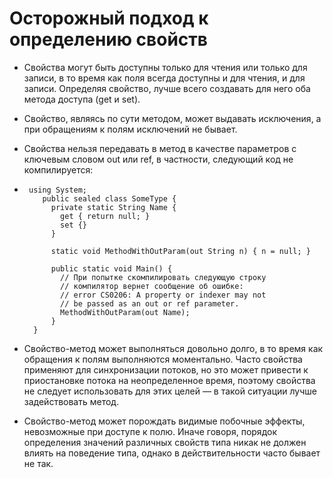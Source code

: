 # Осторожный подход к определению свойств

* Свойства могут быть доступны только для чтения или только для записи, в то время как поля всегда доступны и для чтения, и для записи. Определяя свойство, лучше всего создавать для него оба метода доступа \(get и set\).

* Свойство, являясь по сути методом, может выдавать исключения, а при обращениям к полям исключений не бывает.

* Свойства нельзя передавать в метод в качестве параметров с ключевым словом out или ref, в частности, следующий код не компилируется:

* ```
   using System;
      public sealed class SomeType {       
        private static String Name {         
          get { return null; }         
          set {}
        }
    
        static void MethodWithOutParam(out String n) { n = null; }
    
        public static void Main() {         
          // При попытке скомпилировать следующую строку         
          // компилятор вернет сообщение об ошибке:        
          // error CS0206: A property or indexer may not        
          // be passed as an out or ref parameter.        
          MethodWithOutParam(out Name);      
        }    
    }

  ```
* Свойство-метод может выполняться довольно долго, в то время как обращения к полям выполняются моментально. Часто свойства применяют для синхронизации потоков, но это может привести к приостановке потока на неопределенное время, поэтому свойства не следует использовать для этих целей — в такой ситуации лучше задействовать метод.

* Свойство-метод может порождать видимые побочные эффекты, невозможные при доступе к полю. Иначе говоря, порядок определения значений различных свойств типа никак не должен влиять на поведение типа, однако в действительности часто бывает не так.



